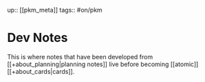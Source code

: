 up:: [[pkm_meta]]
tags:: #on/pkm

# Dev Notes
This is where notes that have been developed from [[+about_planning|planning notes]] live before becoming [[atomic]] [[+about_cards|cards]].